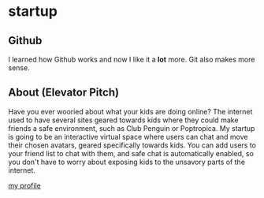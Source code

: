 # startup
## Github
I learned how Github works and now I like it a **lot** more. Git also makes more sense.
## About (Elevator Pitch)
Have you ever wooried about what your kids are doing online? The internet used to have several sites geared towards kids where they could make friends a safe environment, such as Club Penguin or Poptropica. My startup is going to be an interactive virtual space where users can chat and move their chosen avatars, geared specifically towards kids. You can add users to your friend list to chat with them, and safe chat is automatically enabled, so you don't have to worry about exposing kids to the unsavory parts of the internet.

[my profile](https://github.com/jeffreysalewis)
